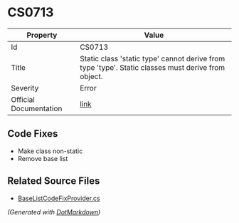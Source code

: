 # CS0713

| Property               | Value                                                                                                |
| ---------------------- | ---------------------------------------------------------------------------------------------------- |
| Id                     | CS0713                                                                                               |
| Title                  | Static class 'static type' cannot derive from type 'type'\. Static classes must derive from object\. |
| Severity               | Error                                                                                                |
| Official Documentation | [link](http://docs.microsoft.com/en-us/dotnet/csharp/misc/cs0713)                                    |

## Code Fixes

* Make class non\-static
* Remove base list

## Related Source Files

* [BaseListCodeFixProvider.cs](../../src/CodeFixes/CSharp/CodeFixes/BaseListCodeFixProvider.cs)

*\(Generated with [DotMarkdown](http://github.com/JosefPihrt/DotMarkdown)\)*